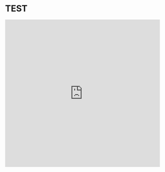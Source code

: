# TEST
<iframe width="100%" height="480px" src="https://poly.google.com/view/5xY-3lkPLrR/embed?chrome=min" frameborder="0" style="border:none;" allowvr="yes" allow="vr; xr; accelerometer; magnetometer; gyroscope; autoplay;" allowfullscreen mozallowfullscreen="true" webkitallowfullscreen="true" onmousewheel="" ></iframe>
